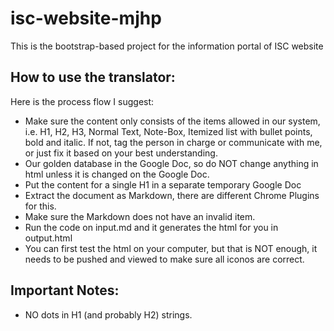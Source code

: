 # isc-website-mjhp
This is the bootstrap-based project for the information portal of ISC website



## How to use the translator:
Here is the process flow I suggest:
* Make sure the content only consists of the items allowed in our system, i.e. H1, H2, H3, Normal Text, Note-Box, Itemized list with bullet points, bold and italic. If not, tag the person in charge or communicate with me, or just fix it based on your best understanding.
* Our golden database in the Google Doc, so do NOT change anything in html unless it is changed on the Google Doc.
* Put the content for a single H1 in a separate temporary Google Doc
* Extract the document as Markdown, there are different Chrome Plugins for this.
* Make sure the Markdown does not have an invalid item.
* Run the code on input.md and it generates the html for you in output.html
* You can first test the html on your computer, but that is NOT enough, it needs to be pushed and viewed to make sure all iconos are correct.


## Important Notes:
* NO dots in H1 (and probably H2) strings. 
